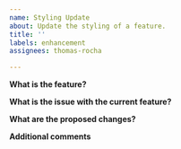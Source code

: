 ```yaml
---
name: Styling Update
about: Update the styling of a feature.
title: ''
labels: enhancement
assignees: thomas-rocha

---
```


**What is the feature?**

**What is the issue with the current feature?**

**What are the proposed changes?**

**Additional comments**
